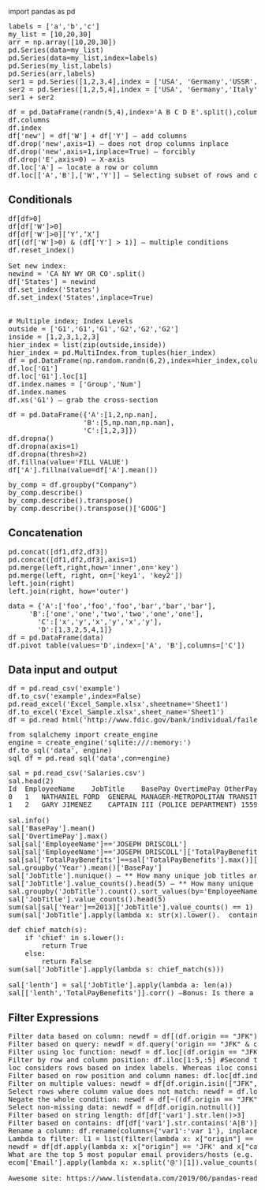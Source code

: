 import pandas as pd

<pre>
labels = ['a','b','c']
my_list = [10,20,30]
arr = np.array([10,20,30])
pd.Series(data=my_list)
pd.Series(data=my_list,index=labels)
pd.Series(my_list,labels)
pd.Series(arr,labels)
ser1 = pd.Series([1,2,3,4],index = ['USA', 'Germany','USSR', 'Japan'])                                   
ser2 = pd.Series([1,2,5,4],index = ['USA', 'Germany','Italy', 'Japan'])                                   
ser1 + ser2
</pre>

<pre>
df = pd.DataFrame(randn(5,4),index='A B C D E'.split(),columns='W X Y Z'.split())
df.columns
df.index
df['new'] = df['W'] + df['Y'] — add columns
df.drop('new',axis=1) — does not drop columns inplace
df.drop('new',axis=1,inplace=True) — forcibly
df.drop('E',axis=0) — X-axis
df.loc['A'] — locate a row or column
df.loc[['A','B'],['W','Y']] — Selecting subset of rows and columns
</pre>

## Conditionals
<pre>
df[df>0]
df[df['W']>0]
df[df['W']>0][‘Y’,’X’]
df[(df['W']>0) & (df['Y'] > 1)] — multiple conditions
df.reset_index()

Set new index:
newind = 'CA NY WY OR CO'.split()
df['States'] = newind
df.set_index('States')
df.set_index('States',inplace=True)


# Multiple index; Index Levels
outside = ['G1','G1','G1','G2','G2','G2']
inside = [1,2,3,1,2,3]
hier_index = list(zip(outside,inside))
hier_index = pd.MultiIndex.from_tuples(hier_index)
df = pd.DataFrame(np.random.randn(6,2),index=hier_index,columns=['A','B'])
df.loc['G1']
df.loc['G1'].loc[1]
df.index.names = ['Group','Num']
df.index.names
df.xs('G1') — grab the cross-section
</pre>

<pre>
df = pd.DataFrame({'A':[1,2,np.nan],
                  'B':[5,np.nan,np.nan],
                  'C':[1,2,3]})
df.dropna()
df.dropna(axis=1)
df.dropna(thresh=2)
df.fillna(value='FILL VALUE')
df['A'].fillna(value=df['A'].mean())
</pre>

<pre>
by_comp = df.groupby("Company")
by_comp.describe()
by_comp.describe().transpose()
by_comp.describe().transpose()['GOOG']
</pre>

## Concatenation
<pre>
pd.concat([df1,df2,df3])
pd.concat([df1,df2,df3],axis=1)
pd.merge(left,right,how='inner',on='key')
pd.merge(left, right, on=['key1', 'key2'])
left.join(right)
left.join(right, how='outer')
</pre>

<pre>
data = {'A':['foo','foo','foo','bar','bar','bar'],
     'B':['one','one','two','two','one','one'],
       'C':['x','y','x','y','x','y'],
       'D':[1,3,2,5,4,1]}
df = pd.DataFrame(data)
df.pivot_table(values='D',index=['A', 'B'],columns=['C'])
</pre>

## Data input and output
<pre>
df = pd.read_csv('example')
df.to_csv('example',index=False)
pd.read_excel('Excel_Sample.xlsx',sheetname='Sheet1')
df.to_excel('Excel_Sample.xlsx',sheet_name='Sheet1')
df = pd.read_html('http://www.fdic.gov/bank/individual/failed/banklist.html')
</pre>

<pre>
from sqlalchemy import create_engine
engine = create_engine('sqlite:///:memory:')
df.to_sql('data', engine)
sql_df = pd.read_sql('data',con=engine)
</pre>

<pre>
sal = pd.read_csv('Salaries.csv')
sal.head(2)
Id	EmployeeName	JobTitle	BasePay	OvertimePay	OtherPay	Benefits	TotalPay	TotalPayBenefits	Year	Notes	Agency	Status
0	1	NATHANIEL FORD	GENERAL MANAGER-METROPOLITAN TRANSIT AUTHORITY	167411.18	0.00	400184.25	NaN	567595.43	567595.43	2011	NaN	San Francisco	NaN
1	2	GARY JIMENEZ	CAPTAIN III (POLICE DEPARTMENT)	155966.02	245131.88	137811.38	NaN	538909.28	538909.28	2011	NaN	San Francisco	NaN

sal.info()
sal['BasePay'].mean()
sal['OvertimePay'].max()
sal[sal['EmployeeName']=='JOSEPH DRISCOLL']
sal[sal['EmployeeName']=='JOSEPH DRISCOLL']['TotalPayBenefits']
sal[sal['TotalPayBenefits']==sal['TotalPayBenefits'].max()]['EmployeeName']
sal.groupby('Year').mean()['BasePay']
sal['JobTitle'].nunique() — ** How many unique job titles are there? **
sal['JobTitle'].value_counts().head(5) — ** How many unique job titles are there? **
sal.groupby('JobTitle').count().sort_values(by='EmployeeName',ascending=False).head(5) —** What are the top 5 most common jobs? **
sal['JobTitle'].value_counts().head(5)
sum(sal[sal['Year']==2013]['JobTitle'].value_counts() == 1) —How many Job Titles were represented by only one person in 2013? (e.g. Job Titles with only one occurence in 2013?) 
sum(sal['JobTitle'].apply(lambda x: str(x).lower().__contains__('chief'))) —How many people have the word Chief in their job title?
</pre>

<pre>
def chief_match(s):
    if 'chief' in s.lower():
        return True
    else:
        return False
sum(sal['JobTitle'].apply(lambda s: chief_match(s)))

sal['lenth'] = sal['JobTitle'].apply(lambda a: len(a))
sal[['lenth','TotalPayBenefits']].corr() —Bonus: Is there a correlation between length of the Job Title string and Salary?
</pre>

## Filter Expressions

<pre>
Filter data based on column: newdf = df[(df.origin == "JFK") & (df.carrier == "B6")]
Filter based on query: newdf = df.query('origin == "JFK" & carrier == "B6"')
Filter using loc function: newdf = df.loc[(df.origin == "JFK") & (df.carrier == "B6")]
Filter by row and column position: df.iloc[1:5,:5] #Second to Fifth row, first 5 columns
loc considers rows based on index labels. Whereas iloc considers rows based on position in the index so it only takes integers. 
Filter based on row position and column names: df.loc[df.index[0:5],["origin","dest"]]
Filter on multiple values: newdf = df[df.origin.isin(["JFK", "LGA"])]
Select rows where column value does not match: newdf = df.loc[(df.origin != "JFK") & (df.carrier == "B6")]
Negate the whole condition: newdf = df[~((df.origin == "JFK") & (df.carrier == "B6"))]
Select non-missing data: newdf = df[df.origin.notnull()]
Filter based on string length: df[df['var1'].str.len()>3]
Filter based on contains: df[df['var1'].str.contains('A|B')]
Rename a column: df.rename(columns={'var1':'var 1'}, inplace = True)
Lambda to filter: l1 = list(filter(lambda x: x["origin"] == 'JFK' and x["carrier"] == 'B6', lst_df))
newdf = df[df.apply(lambda x: x["origin"] == 'JFK' and x["carrier"] == 'B6', axis=1)]
What are the top 5 most popular email providers/hosts (e.g. gmail.com, yahoo.com, etc...) 
ecom['Email'].apply(lambda x: x.split('@')[1]).value_counts().head(5)

Awesome site: https://www.listendata.com/2019/06/pandas-read-csv.html

</pre>
